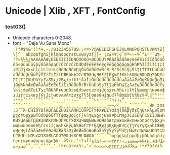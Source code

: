 # Unicode | Xlib , XFT , FontConfig

### test03()
- Unicode characters 0-2048.
- font = "Deja Vu Sans Mono"
![image](img/util_wincopy_070925-224717.png)
